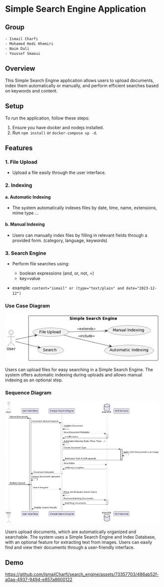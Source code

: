 # Simple Search Engine Application

## Group
    - Ismail Charfi
    - Mohamed Hedi Khemiri
    - Naim Dali
    - Youssef Smaoui

## Overview

This Simple Search Engine application allows users to upload documents, index them automatically or manually, and perform efficient searches based on keywords and content.

## Setup

To run the application, follow these steps:

1. Ensure you have docker and nodejs installed.
2. Run `npm install` or `docker-compose up -d`.

## Features

### 1. File Upload

- Upload a file easily through the user interface.

### 2. Indexing

#### a. Automatic Indexing

- The system automatically indexes files by date, time, name, extensions, mime type ...

#### b. Manual Indexing

- Users can manually index files by filling in relevant fields through a provided form. (category, language, keywords)

### 3. Search Engine

- Perform file searches using:
  - boolean expressions (and, or, not, =)
  - key=value

- example:  `content="ismail" or (type="text/plain" and date="2023-12-12")`


### Use Case Diagram
![Use Case](./images/usecase.png)

Users can upload files for easy searching in a Simple Search Engine. The system offers automatic indexing during uploads and allows manual indexing as an optional step.

### Sequence Diagram
![Sequence](./images/sequance.png)

Users upload documents, which are automatically organized and searchable. The system uses a Simple Search Engine and Index Database, with an optional feature for extracting text from images. Users can easily find and view their documents through a user-friendly interface.

## Demo


https://github.com/IsmailCharfi/search_engine/assets/73357703/486ab52f-a0aa-4937-9494-e857a8600122

